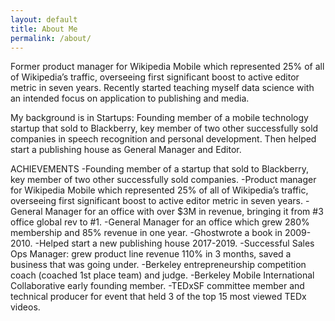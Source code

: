 ```yaml
---
layout: default
title: About Me
permalink: /about/
---
```


Former product manager for Wikipedia Mobile which represented 25% of all of Wikipedia’s traffic, overseeing first significant boost to active editor metric in seven years. Recently started teaching myself data science with an intended focus on application to publishing and media.

My background is in Startups: Founding member of a mobile technology startup that sold to Blackberry, key member of two other successfully sold companies in speech recognition and personal development. Then helped start a publishing house as General Manager and Editor.

ACHIEVEMENTS
-Founding member of a startup that sold to Blackberry, key member of two other successfully sold companies.
-Product manager for Wikipedia Mobile which represented 25% of all of Wikipedia’s traffic, overseeing first significant boost to active editor metric in seven years.
-General Manager for an office with over $3M in revenue, bringing it from #3 office global rev to #1.
-General Manager for an office which grew 280% membership and 85% revenue in one year.
-Ghostwrote a book in 2009-2010.
-Helped start a new publishing house 2017-2019.
-Successful Sales Ops Manager: grew product line revenue 110% in 3 months, saved a business that was going under.
-Berkeley entrepreneurship competition coach (coached 1st place team) and judge.
-Berkeley Mobile International Collaborative early founding member.
-TEDxSF committee member and technical producer for event that held 3 of the top 15 most viewed TEDx videos.
